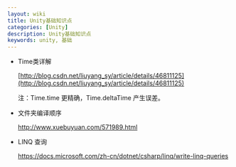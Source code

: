 ```yaml
---
layout: wiki
title: Unity基础知识点
categories: [Unity]
description: Unity基础知识点
keywords: unity, 基础
---
```

- Time类详解

  [http://blog.csdn.net/liuyang_sy/article/details/46811125](http://blog.csdn.net/liuyang_sy/article/details/46811125)

  注：Time.time 更精确，Time.deltaTime 产生误差。

- 文件夹编译顺序

  http://www.xuebuyuan.com/571989.html

- LINQ 查询

  https://docs.microsoft.com/zh-cn/dotnet/csharp/linq/write-linq-queries